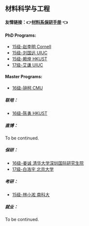 ## 材料科学与工程

#### 友情链接：:point_right:[材料系保研手册](https://docs.qq.com/doc/DY1JUbGJkaGNMTHVq?disableReturnList=1&_from=2&ADUIN=820251273&ADSESSION=1573275641&ADTAG=CLIENT.QQ.5665_.0&ADPUBNO=26946&jumpuin=820251273) :point_left:

#### PhD Programs:

- [15级-赵李明 Cornell]([US]-15-zhaoliming)
- [15级-刘国远 UIUC]([US]-15-liuguoyuan)
- [15级-赖煌 HKUST]([HK]-15-laihuang)
- [17级-艾谦 UIUC]([US]-17-aiqian)

#### Master Programs:

*   [16级-钟柯 CMU]([US]-16-zhongke)

##### 联培：

* [16级-陈勇 HKUST]([CN]-16-chenyong)

##### 直博：

To be continued.

##### 保研：

* [16级-姜诚 清华大学深圳国际研究生院]([CN]-16-jiangcheng)
* [17级-白浩宇 北京大学]([CN]-17-baihaoyu)

##### 考研：

- [15级-林小淞 南科大]([CN]-15-linxiaosong)

##### 就业：

To be continued.
